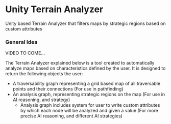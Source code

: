 # Unity Terrain Analyzer
Unity based Terrain Analyzer that filters maps by strategic regions based on custom attributes 

### General Idea
VIDEO TO COME...

The Terrain Analyzer explained below is a tool created to automatically analyze maps based on characteristics defined by the user. It is designed to return the following objects the user:
* A traversability graph representing a grid based map of all traversable points and their connections (For use in pathfinding)
* An analysis graph, representing strategic regions on the map (For use in AI reasoning, and strategy)
  * Analysis graph includes system for user to write custom attributes by which each node will be analyzed and given a value (For more precise AI reasoning, and different AI strategies)
 
 
 

